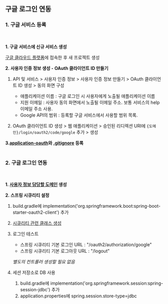 ## 구글 로그인 연동

### 1. 구글 서비스 등록
<br>

**1. 구글 서비스에 신규 서비스 생성**

[구글 클라우드 플랫폼](https://console.cloud.google.com/)에 접속한 후 새 프로젝트 생성

**2. 사용자 인증 정보 생성 - OAuth 클라이언트 ID 만들기**

1. API 및 서비스 > 사용자 인증 정보 > 사용자 인증 정보 만들기 > OAuth 클라이언트 ID 생성 > 동의 화면 구성
    - 애플리케이션 이름 : 구글 로그인 시 사용자에게 노출될 애플리케이션 이름
    - 지원 이메일 : 사용자 동의 화면에서 노출될 이메일 주소. 보통 서비스의 help 이메일 주소 사용.
    - Google API의 범위 : 등록할 구글 서비스에서 사용할 범위 목록.

2. OAuth 클라이언트 ID 생성 > 웹 애플리케이션 > 승인된 리디렉션 URI에 `{도메인}/login/oauth2/code/google` 추가 > 생성

**3.[application-oauth](./application-oauth.properties)와 [.gitignore](./.gitignore) 등록**
<br>
<br>

### 2. 구글 로그인 연동
<br>

**1. [사용자 정보 담당할 도메인](./User.java) 생성**

**2. 스프링 시큐리티 설정**

1. build.gradle에 implementation('org.springframework.boot:spring-boot-starter-oauth2-client') 추가
2. [시큐리티 관련 클래스 생성](./config.auth/)

3. 로그인 테스트
    - 스프링 시큐리티 기본 로그인 URL : "/oauth2/authorization/google"
    - 스프링 시큐리티 기본 로그아웃 URL : "/logout"
    
    *별도의 컨트롤러 생성할 필요 없음*
4. 세션 저장소로 DB 사용
    1. build.gradle에 implementation('org.springframework.session:spring-session-jdbc') 추가
    2. application.properties에 spring.session.store-type=jdbc 
